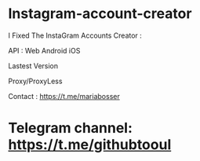 # Instagram-account-creator

I Fixed The InstaGram Accounts Creator :

API : Web Android iOS 

Lastest Version 

Proxy/ProxyLess

Contact : https://t.me/mariabosser

# Telegram channel: https://t.me/githubtooul
